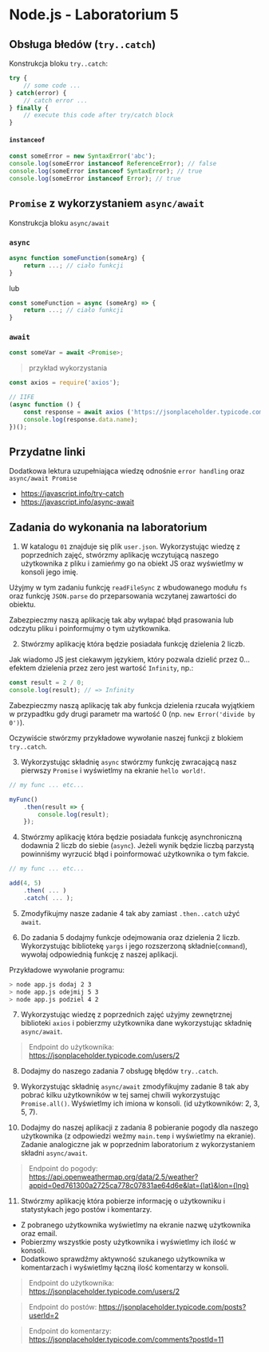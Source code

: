 # Node.js - Laboratorium 5

## Obsługa błedów (`try..catch`)
Konstrukcja bloku `try..catch`:
```javascript
try {
    // some code ...
} catch(error) {
    // catch error ...
} finally {
    // execute this code after try/catch block
}
```

#### `instanceof`
```javascript
const someError = new SyntaxError('abc');
console.log(someError instanceof ReferenceError); // false
console.log(someError instanceof SyntaxError); // true
console.log(someError instanceof Error); // true
```

## `Promise` z wykorzystaniem `async/await`
Konstrukcja bloku `async/await`

### `async`
```javascript
async function someFunction(someArg) {
    return ...; // ciało funkcji
}
```
lub
```javascript
const someFunction = async (someArg) => {
    return ...; // ciało funkcji
}
```

### `await`
```javascript
const someVar = await <Promise>;
```
> przykład wykorzystania
```javascript
const axios = require('axios');

// IIFE
(async function () {
    const response = await axios ('https://jsonplaceholder.typicode.com/users/1');
    console.log(response.data.name);
})();
```

## Przydatne linki
Dodatkowa lektura uzupełniająca wiedzę odnośnie `error handling` oraz `async/await Promise`
- https://javascript.info/try-catch
- https://javascript.info/async-await

## Zadania do wykonania na laboratorium

1. W katalogu `01` znajduje się plik `user.json`. Wykorzystując wiedzę z poprzednich zajęć, stwórzmy aplikację wczytującą naszego użytkownika z pliku i zamieńmy go na obiekt JS oraz wyświetlmy w konsoli jego imię. 

Użyjmy w tym zadaniu funkcję `readFileSync` z wbudowanego modułu `fs` oraz funkcję `JSON.parse` do przeparsowania wczytanej zawartości do obiektu. 

Zabezpieczmy naszą aplikację tak aby wyłapać błąd prasowania lub odczytu pliku i poinformujmy o tym użytkownika.

2. Stwórzmy aplikację która będzie posiadała funkcję dzielenia 2 liczb.

Jak wiadomo JS jest ciekawym językiem, który pozwala dzielić przez 0... efektem dzielenia przez zero jest wartość `Infinity`, np.:
```javascript
const result = 2 / 0;
console.log(result); // => Infinity
```
Zabezpieczmy naszą aplikację tak aby funkcja dzielenia rzucała wyjątkiem w przypadtku gdy drugi parametr ma wartość 0 (np. `new Error('divide by 0')`).

Oczywiście stwórzmy przykładowe wywołanie naszej funkcji z blokiem `try..catch`.

3. Wykorzystując składnię `async` stwórzmy funkcję zwracającą nasz pierwszy `Promise` i wyświetlmy na ekranie `hello world!`.
```javascript
// my func ... etc...

myFunc()
    .then(result => {
        console.log(result);
    });
```

4. Stwórzmy aplikację która będzie posiadała funkcję asynchroniczną dodawnia 2 liczb do siebie (`async`). Jeżeli wynik będzie liczbą parzystą powinniśmy wyrzucić błąd i poinformować użytkownika o tym fakcie.

```javascript
// my func ... etc...

add(4, 5)
    .then( ... )
    .catch( ... );
```

5. Zmodyfikujmy nasze zadanie 4 tak aby zamiast `.then..catch` użyć `await`.

6. Do zadania 5 dodajmy funkcje odejmowania oraz dzielenia 2 liczb. Wykorzystując bibliotekę `yargs` i jego rozszerzoną składnie(`command`), wywołaj odpowiednią funkcję z naszej aplikacji.

Przykładowe wywołanie programu:

```bash
> node app.js dodaj 2 3
> node app.js odejmij 5 3
> node app.js podziel 4 2
```

7. Wykorzystując wiedzę z poprzednich zajęć użyjmy zewnętrznej biblioteki `axios` i pobierzmy użytkownika dane wykorzystując składnię `async/await`.

> Endpoint do użytkownika: https://jsonplaceholder.typicode.com/users/2

8. Dodajmy do naszego zadania 7 obsługę błędów `try..catch`.

9. Wykorzystując składnię `async/await` zmodyfikujmy zadanie 8 tak aby pobrać kilku użytkowników w tej samej chwili wykorzystując `Promise.all()`. Wyświetlmy ich imiona w konsoli. (id użytkowników: 2, 3, 5, 7).

10. Dodajmy do naszej aplikacji z zadania 8 pobieranie pogody dla naszego użytkownika (z odpowiedzi weźmy `main.temp` i wyświetlmy na ekranie). Zadanie analogiczne jak w poprzednim laboratorium z wykorzystaniem składni `async/await`.

> Endpoint do pogody: https://api.openweathermap.org/data/2.5/weather?appid=0ed761300a2725ca778c07831ae64d6e&lat={lat}&lon={lng}

11. Stwórzmy aplikację która pobierze informację o użytkowniku i statystykach jego postów i komentarzy.

- Z pobranego użytkownika wyświetlmy na ekranie nazwę użytkownika oraz email. 
- Pobierzmy wszystkie posty użytkownika i wyświetlmy ich ilość w konsoli.
- Dodatkowo sprawdźmy aktywność szukanego użytkownika w komentarzach i wyświetlmy łączną ilość komentarzy w konsoli.

> Endpoint do użytkownika: https://jsonplaceholder.typicode.com/users/2

> Endpoint do postów: https://jsonplaceholder.typicode.com/posts?userId=2

> Endpoint do komentarzy: https://jsonplaceholder.typicode.com/comments?postId=11